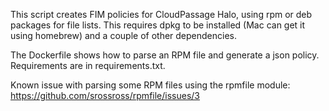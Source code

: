 This script creates FIM policies for CloudPassage Halo, using rpm or deb packages for file lists.  This requires dpkg to be installed (Mac can get it using homebrew) and a couple of other dependencies.

The Dockerfile shows how to parse an RPM file and generate a json policy. Requirements are in requirements.txt.

Known issue with parsing some RPM files using the rpmfile module: https://github.com/srossross/rpmfile/issues/3
